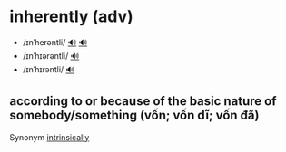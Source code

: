 # inherently (adv)

- /ɪnˈherəntli/ [🔊](https://www.oxfordlearnersdictionaries.com/media/english/uk_pron/i/inh/inher/inherently__gb_2.mp3) [🔊](https://www.oxfordlearnersdictionaries.com/media/english/us_pron/i/inh/inher/inherently__us_3.mp3)
- /ɪnˈhɪərəntli/ [🔊](https://www.oxfordlearnersdictionaries.com/media/english/uk_pron/i/inh/inher/inherently__gb_1.mp3)
- /ɪnˈhɪrəntli/ [🔊](https://www.oxfordlearnersdictionaries.com/media/english/us_pron/i/inh/inher/inherently__us_2.mp3)

## according to or because of the basic nature of somebody/something (vốn; vốn dĩ; vốn đã)

Synonym [intrinsically]()